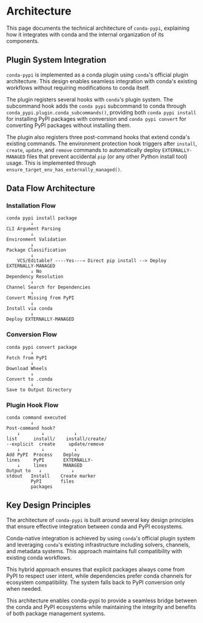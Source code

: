 # Architecture

This page documents the technical architecture of `conda-pypi`, explaining
how it integrates with conda and the internal organization of its components.

## Plugin System Integration

`conda-pypi` is implemented as a conda plugin using `conda`'s official plugin
architecture. This design enables seamless integration with conda's existing
workflows without requiring modifications to conda itself.

The plugin registers several hooks with `conda`'s plugin system. The
subcommand hook adds the `conda pypi` subcommand to conda through
`conda_pypi.plugin.conda_subcommands()`, providing both `conda pypi install`
for installing PyPI packages with conversion and `conda pypi convert` for
converting PyPI packages without installing them.

The plugin also registers three post-command hooks that extend conda's
existing commands. The environment protection hook triggers after `install`,
`create`, `update`, and `remove` commands to automatically deploy
`EXTERNALLY-MANAGED` files that prevent accidental `pip` (or any other Python install tool) usage. This is
implemented through `ensure_target_env_has_externally_managed()`.

## Data Flow Architecture

### Installation Flow

```
conda pypi install package
         ↓
CLI Argument Parsing
         ↓
Environment Validation
         ↓
Package Classification
         ↓
    VCS/Editable? ----Yes---→ Direct pip install --> Deploy EXTERNALLY-MANAGED
         ↓ No
Dependency Resolution
         ↓
Channel Search for Dependencies
         ↓
Convert Missing from PyPI
         ↓
Install via conda
         ↓
Deploy EXTERNALLY-MANAGED
```

### Conversion Flow

```
conda pypi convert package
         ↓
Fetch from PyPI
         ↓
Download Wheels
         ↓
Convert to .conda
         ↓
Save to Output Directory
```

### Plugin Hook Flow

```
conda command executed
         ↓
Post-command hook?
    ↓        ↓           ↓
list      install/    install/create/
--explicit  create     update/remove
    ↓        ↓           ↓
Add PyPI  Process    Deploy
lines     PyPI       EXTERNALLY-
    ↓     lines      MANAGED
Output to   ↓           ↓
stdout   Install    Create marker
         PyPI       files
         packages
```

## Key Design Principles

The architecture of `conda-pypi` is built around several key design
principles that ensure effective integration between conda and PyPI
ecosystems.

Conda-native integration is achieved by using `conda`'s official plugin
system and leveraging `conda`'s existing infrastructure including solvers,
channels, and metadata systems. This approach maintains full compatibility
with existing conda workflows.

This hybrid approach ensures that explicit packages always come
from PyPI to respect user intent, while dependencies prefer conda channels
for ecosystem compatibility. The system falls back to PyPI conversion only
when needed.

This architecture enables conda-pypi to provide a seamless bridge between
the conda and PyPI ecosystems while maintaining the integrity and benefits of
both package management systems.
